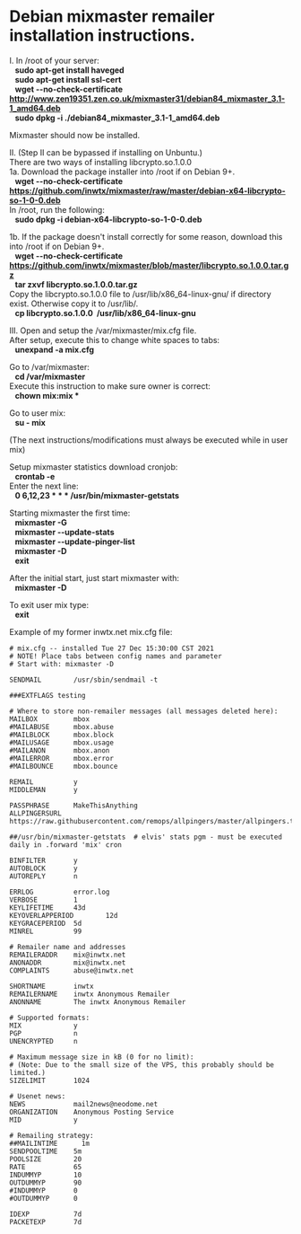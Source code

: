 # Debian mixmaster remailer installation instructions.

I. In /root of your server:  
<b>&nbsp;&nbsp;&nbsp;sudo apt-get install haveged</b>  
<b>&nbsp;&nbsp;&nbsp;sudo apt-get install ssl-cert</b>  
<b>&nbsp;&nbsp;&nbsp;wget --no-check-certificate http://www.zen19351.zen.co.uk/mixmaster31/debian84_mixmaster_3.1-1_amd64.deb</b>  
<b>&nbsp;&nbsp;&nbsp;sudo dpkg -i ./debian84_mixmaster_3.1-1_amd64.deb</b>  
    
Mixmaster should now be installed.  
    
II. (Step II can be bypassed if installing on Unbuntu.)  
There are two ways of installing libcrypto.so.1.0.0  
1a. Download the package installer into /root if on Debian 9+.  
<b>&nbsp;&nbsp;&nbsp;wget --no-check-certificate https://github.com/inwtx/mixmaster/raw/master/debian-x64-libcrypto-so-1-0-0.deb</b>  
In /root, run the following:  
<b>&nbsp;&nbsp;&nbsp;sudo dpkg -i debian-x64-libcrypto-so-1-0-0.deb</b>  

1b. If the package doesn't install correctly for some reason, download this into /root if on Debian 9+.  
<b>&nbsp;&nbsp;&nbsp;wget --no-check-certificate https://github.com/inwtx/mixmaster/blob/master/libcrypto.so.1.0.0.tar.gz</b>  
<b>&nbsp;&nbsp;&nbsp;tar zxvf libcrypto.so.1.0.0.tar.gz</b>  
Copy the libcrypto.so.1.0.0 file to /usr/lib/x86_64-linux-gnu/ if directory exist. Otherwise copy it to /usr/lib/.  
<b>&nbsp;&nbsp;&nbsp;cp libcrypto.so.1.0.0&nbsp;&nbsp;/usr/lib/x86_64-linux-gnu</b>  
    
III.
Open and setup the /var/mixmaster/mix.cfg file.  
After setup, execute this to change white spaces to tabs:  
<b>&nbsp;&nbsp;&nbsp;unexpand -a mix.cfg</b>  
  
Go to /var/mixmaster:  
<b>&nbsp;&nbsp;&nbsp;cd /var/mixmaster</b>  
Execute this instruction to make sure owner is correct:  
<b>&nbsp;&nbsp;&nbsp;chown mix:mix *</b>  
  
Go to user mix:  
<b>&nbsp;&nbsp;&nbsp;su - mix</b>  
  
(The next instructions/modifications must always be executed while in user mix)  
  
Setup mixmaster statistics download cronjob:  
<b>&nbsp;&nbsp;&nbsp;crontab -e</b>   
Enter the next line:  
<b>&nbsp;&nbsp;&nbsp;0 6,12,23 * * * /usr/bin/mixmaster-getstats</b>   
  
Starting mixmaster the first time:  
<b>&nbsp;&nbsp;&nbsp;mixmaster -G</b>  
<b>&nbsp;&nbsp;&nbsp;mixmaster --update-stats</b>  
<b>&nbsp;&nbsp;&nbsp;mixmaster --update-pinger-list</b>  
<b>&nbsp;&nbsp;&nbsp;mixmaster -D</b>  
<b>&nbsp;&nbsp;&nbsp;exit</b>  
  
After the initial start, just start mixmaster with:  
<b>&nbsp;&nbsp;&nbsp;mixmaster -D</b>  
  
To exit user mix type:  
<b>&nbsp;&nbsp;&nbsp;exit</b>   
  
  
Example of my former inwtx.net mix.cfg file:
  
  
```
# mix.cfg -- installed Tue 27 Dec 15:30:00 CST 2021
# NOTE! Place tabs between config names and parameter
# Start with: mixmaster -D

SENDMAIL        /usr/sbin/sendmail -t

###EXTFLAGS testing

# Where to store non-remailer messages (all messages deleted here):
MAILBOX         mbox
#MAILABUSE      mbox.abuse
#MAILBLOCK      mbox.block
#MAILUSAGE      mbox.usage
#MAILANON       mbox.anon
#MAILERROR      mbox.error
#MAILBOUNCE     mbox.bounce

REMAIL          y
MIDDLEMAN       y

PASSPHRASE      MakeThisAnything
ALLPINGERSURL   https://raw.githubusercontent.com/remops/allpingers/master/allpingers.txt

##/usr/bin/mixmaster-getstats  # elvis' stats pgm - must be executed daily in .forward 'mix' cron

BINFILTER       y
AUTOBLOCK       y
AUTOREPLY       n

ERRLOG          error.log
VERBOSE         1
KEYLIFETIME     43d
KEYOVERLAPPERIOD        12d
KEYGRACEPERIOD  5d
MINREL          99

# Remailer name and addresses
REMAILERADDR    mix@inwtx.net
ANONADDR        mix@inwtx.net
COMPLAINTS      abuse@inwtx.net

SHORTNAME       inwtx
REMAILERNAME    inwtx Anonymous Remailer
ANONNAME        The inwtx Anonymous Remailer

# Supported formats:
MIX             y
PGP             n
UNENCRYPTED     n

# Maximum message size in kB (0 for no limit):
# (Note: Due to the small size of the VPS, this probably should be limited.)
SIZELIMIT       1024

# Usenet news:
NEWS            mail2news@neodome.net
ORGANIZATION    Anonymous Posting Service
MID             y

# Remailing strategy:
##MAILINTIME      1m
SENDPOOLTIME    5m
POOLSIZE        20
RATE            65
INDUMMYP        10
OUTDUMMYP       90
#INDUMMYP       0
#OUTDUMMYP      0

IDEXP           7d
PACKETEXP       7d
```
